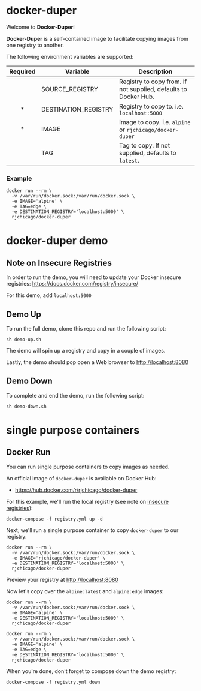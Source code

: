 # docker-duper

Welcome to **Docker-Duper**!

**Docker-Duper** is a self-contained image to facilitate copying images from one registry to another.

The following environment variables are supported:

| Required | Variable             | Description                                                     |
|:--------:|----------------------|-----------------------------------------------------------------|
|          | SOURCE_REGISTRY      | Registry to copy from. If not supplied, defaults to Docker Hub. |
|     *    | DESTINATION_REGISTRY | Registry to copy to. i.e. `localhost:5000`                      |
|     *    | IMAGE                | Image to copy. i.e. `alpine` or `rjchicago/docker-duper`        |
|          | TAG                  | Tag to copy. If not supplied, defaults to `latest`.             |

### Example

```
docker run --rm \
  -v /var/run/docker.sock:/var/run/docker.sock \
  -e IMAGE='alpine' \
  -e TAG=edge \
  -e DESTINATION_REGISTRY='localhost:5000' \
  rjchicago/docker-duper
```

# docker-duper demo

## <a name="note-insecure-registries"></a>Note on Insecure Registries
In order to run the demo, you will need to update your Docker insecure registries:
https://docs.docker.com/registry/insecure/

For this demo, add `localhost:5000`


## <a name="demo-up"></a>Demo Up
To run the full demo, clone this repo and run the following script:

```
sh demo-up.sh
```

The demo will spin up a registry and copy in a couple of images.

Lastly, the demo should pop open a Web browser to <a href="http://localhost:8080" target="_blank">http://localhost:8080</a>


## <a name="demo-down"></a>Demo Down
To complete and end the demo, run the following script:

```
sh demo-down.sh
```


# single purpose containers

## <a name="docker-run"></a>Docker Run
You can run single purpose containers to copy images as needed.

An official image of `docker-duper` is available on Docker Hub:
* https://hub.docker.com/r/rjchicago/docker-duper

For this example, we'll run the local registry (see note on [insecure registries](#note-insecure-registries)):

```
docker-compose -f registry.yml up -d
```

Next, we'll run a single purpose container to copy `docker-duper` to our registry:

```
docker run --rm \
  -v /var/run/docker.sock:/var/run/docker.sock \
  -e IMAGE='rjchicago/docker-duper' \
  -e DESTINATION_REGISTRY='localhost:5000' \
  rjchicago/docker-duper
```

Preview your registry at <a href="http://localhost:8080" target="_blank">http://localhost:8080</a>

Now let's copy over the `alpine:latest` and `alpine:edge` images:

```
docker run --rm \
  -v /var/run/docker.sock:/var/run/docker.sock \
  -e IMAGE='alpine' \
  -e DESTINATION_REGISTRY='localhost:5000' \
  rjchicago/docker-duper

docker run --rm \
  -v /var/run/docker.sock:/var/run/docker.sock \
  -e IMAGE='alpine' \
  -e TAG=edge \
  -e DESTINATION_REGISTRY='localhost:5000' \
  rjchicago/docker-duper
```


When you're done, don't forget to compose down the demo registry:

```
docker-compose -f registry.yml down
```
